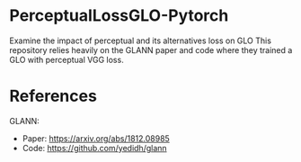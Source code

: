 # PerceptualLossGLO-Pytorch
Examine the impact of perceptual and its alternatives loss on GLO
This repository relies heavily on the GLANN paper and code where they trained a GLO with perceptual VGG loss.

# References
GLANN:
- Paper: https://arxiv.org/abs/1812.08985
- Code: https://github.com/yedidh/glann
